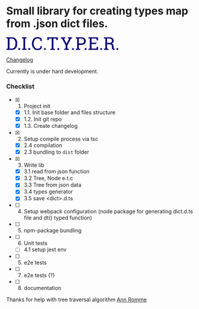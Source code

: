 Small library for creating types map from .json dict files.
===========================================================

<img width="300" src="https://raw.githubusercontent.com/Tardigrada777/dictyper/master/docs/assets/dictyper.png">

[Changelog](CHANGELOG.md)

Currently is under hard development.

### Checklist

- [x] 1. Project init
    - [x] 1.1. Init base folder and files structure
    - [x] 1.2. Init git repo
    - [x] 1.3. Create changelog
- [x] 2. Setup compile process via tsc
    - [x] 2.4 compilation
    - [x] 2.3 bundling to `dist` folder
- [x] 3. Write lib
    - [x] 3.1 read from json function
    - [x] 3.2 Tree, Node e.t.c
    - [x] 3.3 Tree from json data
    - [x] 3.4 types generator
    - [x] 3.5 save \<dict\>.d.ts
- [ ] 4. Setup webpack configuration (node package for generating dict.d.ts file and dt() typed function)
- [ ] 5. npm-package bundling
- [ ] 6. Unit tests
    - [ ] 4.1 setup jest env
- [ ] 5. e2e tests
- [ ] 7. e2e tests (?)
- [ ] 8. documentation

Thanks for help with tree traversal algorithm [Ann Romme](https://github.com/rommeA)
